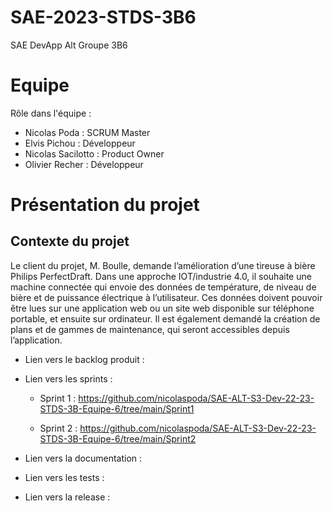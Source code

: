 # SAE-2023-STDS-3B6
SAE DevApp Alt Groupe 3B6


# Equipe

Rôle dans l'équipe :

* Nicolas Poda : SCRUM Master
* Elvis Pichou : Développeur
* Nicolas Sacilotto : Product Owner
* Olivier Recher : Développeur

# Présentation du projet

## Contexte du projet

  Le client du projet, M. Boulle, demande l’amélioration d’une tireuse à bière Philips PerfectDraft. Dans une approche IOT/industrie 4.0, il souhaite une machine connectée qui envoie des données de température, de niveau de bière et de puissance électrique à l’utilisateur. Ces données doivent pouvoir être lues sur une application web ou un site web disponible sur téléphone portable, et ensuite sur ordinateur. Il est également demandé la création de plans et de gammes de maintenance, qui seront accessibles depuis l’application.
  
  - Lien vers le backlog produit :
  
  - Lien vers les sprints :
  
    - Sprint 1 : https://github.com/nicolaspoda/SAE-ALT-S3-Dev-22-23-STDS-3B-Equipe-6/tree/main/Sprint1
  
    - Sprint 2 : https://github.com/nicolaspoda/SAE-ALT-S3-Dev-22-23-STDS-3B-Equipe-6/tree/main/Sprint2

  - Lien vers la documentation : 

  - Lien vers les tests : 

  - Lien vers la release : 
 


  
  


